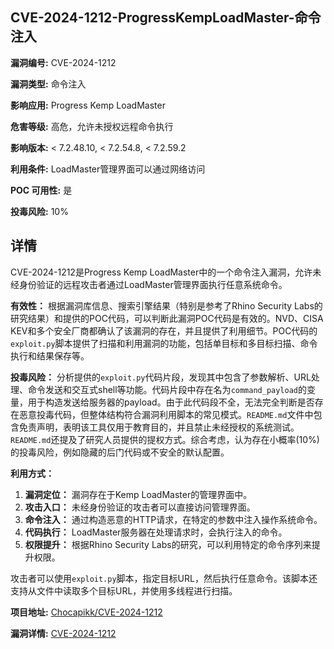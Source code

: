 ## CVE-2024-1212-ProgressKempLoadMaster-命令注入

**漏洞编号:** CVE-2024-1212

**漏洞类型:** 命令注入

**影响应用:** Progress Kemp LoadMaster

**危害等级:** 高危，允许未授权远程命令执行

**影响版本:** < 7.2.48.10, < 7.2.54.8, < 7.2.59.2

**利用条件:** LoadMaster管理界面可以通过网络访问

**POC 可用性:** 是

**投毒风险:** 10%

## 详情

CVE-2024-1212是Progress Kemp LoadMaster中的一个命令注入漏洞，允许未经身份验证的远程攻击者通过LoadMaster管理界面执行任意系统命令。

**有效性：**
根据漏洞库信息、搜索引擎结果（特别是参考了Rhino Security Labs的研究结果）和提供的POC代码，可以判断此漏洞POC代码是有效的。NVD、CISA KEV和多个安全厂商都确认了该漏洞的存在，并且提供了利用细节。POC代码的`exploit.py`脚本提供了扫描和利用漏洞的功能，包括单目标和多目标扫描、命令执行和结果保存等。

**投毒风险：**
分析提供的`exploit.py`代码片段，发现其中包含了参数解析、URL处理、命令发送和交互式shell等功能。代码片段中存在名为`command_payload`的变量，用于构造发送给服务器的payload。由于此代码段不全，无法完全判断是否存在恶意投毒代码，但整体结构符合漏洞利用脚本的常见模式。`README.md`文件中包含免责声明，表明该工具仅用于教育目的，并且禁止未经授权的系统测试。`README.md`还提及了研究人员提供的提权方式。综合考虑，认为存在小概率(10%)的投毒风险，例如隐藏的后门代码或不安全的默认配置。

**利用方式：**
1.  **漏洞定位：** 漏洞存在于Kemp LoadMaster的管理界面中。
2.  **攻击入口：** 未经身份验证的攻击者可以直接访问管理界面。
3.  **命令注入：** 通过构造恶意的HTTP请求，在特定的参数中注入操作系统命令。
4.  **代码执行：** LoadMaster服务器在处理请求时，会执行注入的命令。
5.  **权限提升：** 根据Rhino Security Labs的研究，可以利用特定的命令序列来提升权限。

攻击者可以使用`exploit.py`脚本，指定目标URL，然后执行任意命令。该脚本还支持从文件中读取多个目标URL，并使用多线程进行扫描。


**项目地址:** [Chocapikk/CVE-2024-1212](https://github.com/Chocapikk/CVE-2024-1212)

**漏洞详情:** [CVE-2024-1212](https://nvd.nist.gov/vuln/detail/CVE-2024-1212)